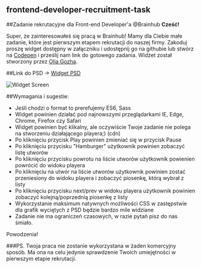 ## frontend-developer-recruitment-task

##Zadanie rekrutacyjne dla Front-end Developer'a @Brainhub
**Cześć!** 

Super, że zainteresowałeś się pracą w Brainhub! Mamy dla Ciebie małe zadanie, które jest pierwszym etapem rekrutacji do naszej firmy. 
Zakoduj proszę widget dostępny w załączniku i udostępnij go na githubie lub stwórz na <a href="http://codepen.io/pen/">Codepen</a> i prześlij nam link do gotowego zadania. Widżet został stworzony przez <a href="https://dribbble.com/OliaGozha">Olia Gozha</a>. 

##Link do PSD -> <a href="https://dribbble.com/shots/1391899-Music-Player/attachments/201376">Widget PSD</a>

![Widget Screen](https://github.com/brainhubeu/frontend-developer-recruitment-task/blob/master/img/widget-screen-intreview.png "Widget Screen")


##Wymagania i sugestie:
* Jeśli chodzi o format to prerefujemy ES6, Sass
* Widget powinien działać pod najnowszymi przeglądarkami IE, Edge, Chrome, Firefox czy Safari
* Widget powinien być klikalny, ale oczywiście Twoje zadanie nie polega na stworzeniu działającego playera;) (cdn)
 * Po kliknięciu przycisk Play powinien zmieniać się w przycisk Pause
 * Po kliknięciu przycisku "Hamburger" użytkownik powinien zobaczyć listę utworów
 * Po kliknięciu przycisku powrotu na liście utworów użytkownik powienien powrócić do widoku playera
 * Po kliknięciu na utwór na liście utworów użytkownik powinien zostać przeniesiony do widoku playera i zobaczyć piosenkę, którą wybrał z listy
 * Po kliknięciu przycisku next/prev w widoku playera użytkownik powinien zobaczyć kolejną/poprzednią piosenkę z listy
* Wykorzystanie maksimum natywnych możliwości CSS w zastępstwie dla grafik wyciętych z PSD będzie bardzo mile widziane
* Zadanie nie ma ograniczeń czasowych, w razie pytań pisz do nas śmiało. 

Powodzenia!

###PS.
Twoja praca nie zostanie wykorzystana w żaden komercyjny sposób. Ma ona na celu jedynie sprawdzenie Twoich umiejętności w pierwszym etapie rekrutacji. 
